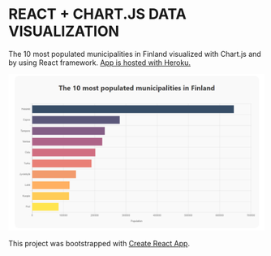 # REACT + CHART.JS DATA VISUALIZATION #

The 10 most populated municipalities in Finland visualized with Chart.js and by using React framework. [App is hosted with Heroku.](https://municipalities-of-finland.herokuapp.com/)

![app thumbnail](thumbnail.png)

This project was bootstrapped with [Create React App](https://github.com/facebook/create-react-app).
